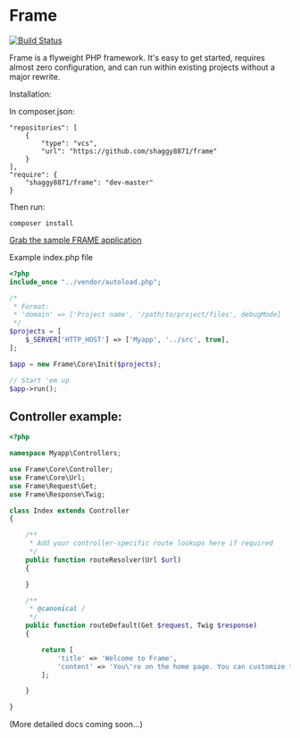 # Frame

[![Build Status](https://travis-ci.org/shaggy8871/frame.svg?branch=master)](https://travis-ci.org/shaggy8871/frame)

Frame is a flyweight PHP framework. It's easy to get started, requires almost zero configuration, and can run within existing projects without a major rewrite.

Installation:

In composer.json:
```
"repositories": [
    {
        "type": "vcs",
        "url": "https://github.com/shaggy8871/frame"
    }
],
"require": {
    "shaggy8871/frame": "dev-master"
}
```

Then run:
```
composer install
```

[Grab the sample FRAME application](https://github.com/shaggy8871/frame-sample-app)

Example index.php file

```php
<?php
include_once "../vendor/autoload.php";

/*
 * Format:
 * 'domain' => ['Project name', '/path/to/project/files', debugMode]
 */
$projects = [
    $_SERVER['HTTP_HOST'] => ['Myapp', '../src', true],
];

$app = new Frame\Core\Init($projects);

// Start 'em up
$app->run();

```

## Controller example:

```php
<?php

namespace Myapp\Controllers;

use Frame\Core\Controller;
use Frame\Core\Url;
use Frame\Request\Get;
use Frame\Response\Twig;

class Index extends Controller
{

    /**
     * Add your controller-specific route lookups here if required
     */
    public function routeResolver(Url $url)
    {

    }

    /**
     * @canonical /
     */
    public function routeDefault(Get $request, Twig $response)
    {

        return [
            'title' => 'Welcome to Frame',
            'content' => 'You\'re on the home page. You can customize this view in <Yourapp>/Views/Index/default.html.twig and <Yourapp>/Views/base.html.twig.'
        ];

    }

}

```

(More detailed docs coming soon...)
